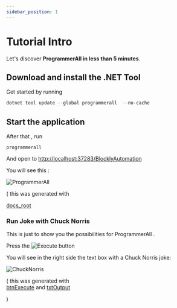 ```yaml
---
sidebar_position: 1
---
```


# Tutorial Intro

Let's discover **ProgrammerAll in less than 5 minutes**.

## Download and install the .NET Tool

Get started by running
```powershell
dotnet tool update --global programmerall  --no-cache
```

## Start the application

After that , run 
```
programmerall
```

And open to [http://localhost:37283/BlocklyAutomation](http://localhost:37283/BlocklyAutomation)

You will  see this :

![ProgrammerAll](/img/generated/root.png)


( this was generated with 

<a href='/../automation/loadexample/docs_root' target='_blank'>docs_root</a>



### Run Joke with Chuck Norris

This is just to show you the possibilities for ProgrammerAll . 

Press the ![Execute](/img/generated/btnExecute.png)  button


You will see in the right side the text box with a Chuck Norris joke:

![ChuckNorris](/img/generated/txtOutput.png)  

( this was generated with  
<a href='/../automation/loadexample/btnExecute' target='_blank'>btnExecute</a>
and
<a href='/../automation/loadexample/txtOutput' target='_blank'>txtOutput</a>


)